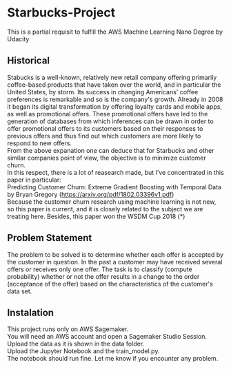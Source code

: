 # Starbucks-Project
This is a partial requisit to fulfill the AWS Machine Learning Nano Degree by Udacity


## Historical
Stabucks is a well-known, relatively new retail company offering primarily coffee-based products that have taken over the world, and in particular the United States, by storm. Its success in changing Americans' coffee preferences is remarkable and so is the company's growth. Already in 2008 it began its digital transformation by offering loyalty cards and mobile apps, as well as promotional offers. These promotional offers have led to the generation of databases from which inferences can be drawn in order to offer promotional offers to its customers based on their responses to previous offers and thus find out which customers are more likely to respond to new offers.<br/>
From the above expanation one can deduce that for Starbucks and other similar companies point of view, the objective is to minimize customer churn.<br/>
In this respect, there is a lot of reasearch made, but I’ve concentrated in this paper in particular:<br/>
Predicting Customer Churn: Extreme Gradient Boosting with Temporal Data by Bryan Gregory (https://arxiv.org/pdf/1802.03396v1.pdf)<br/>
Because the customer churn research using machine learning is not new, so this paper is current, and it is closely related to the subject we are treating here. Besides, this paper won the WSDM Cup 2018 (*)<br/>

## Problem Statement
The problem to be solved is to determine whether each offer is accepted by the customer in question. In the past a customer may have received several offers or receives only one offer. The task is to classify (compute probability) whether or not the offer results in a change to the order (acceptance of the offer) based on the characteristics of the customer's data set.<br/>

## Instalation
This project runs only on AWS Sagemaker. <br/>
You will need an AWS account and open a Sagemaker Studio Session. <br/>
Upload the data as it is shown in the data folder.  <br/>
Upload the Jupyter Notebook and the train_model.py.  <br/>
The notebook should run fine. Let me know if you encounter any problem. <br/>
